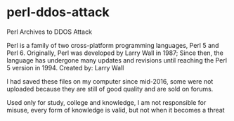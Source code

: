 # perl-ddos-attack
Perl Archives to DDOS Attack

Perl is a family of two cross-platform programming languages, Perl 5 and Perl 6. Originally, Perl was developed by Larry Wall in 1987; Since then, the language has undergone many updates and revisions until reaching the Perl 5 version in 1994.
Created by: Larry Wall


I had saved these files on my computer since mid-2016, some were not uploaded because they are still of good quality and are sold on forums.

Used only for study, college and knowledge, I am not responsible for misuse, every form of knowledge is valid, but not when it becomes a threat

